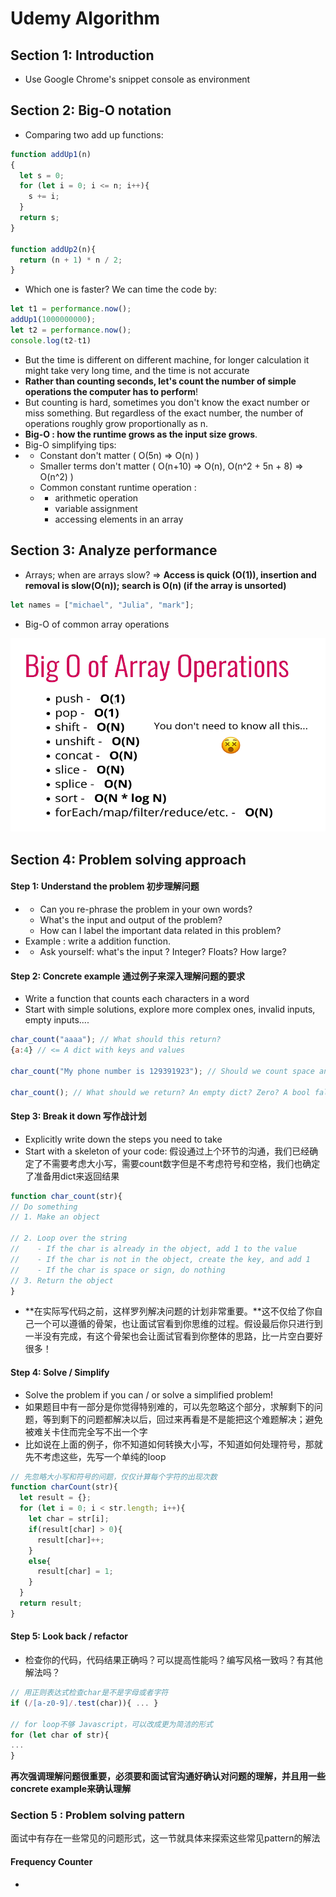 # Udemy Algorithm

## Section 1: Introduction

* Use Google Chrome's snippet console as environment

## Section 2: Big-O notation

* Comparing two add up functions:

```javascript
function addUp1(n)
{
  let s = 0;
  for (let i = 0; i <= n; i++){
    s += i;
  }
  return s;
}

function addUp2(n){
  return (n + 1) * n / 2;
}
```

* Which one is faster? We can time the code by:

```javascript
let t1 = performance.now();
addUp1(1000000000);
let t2 = performance.now();
console.log(t2-t1)
```

* But the time is different on different machine, for longer calculation it might take very long time, and the time is not accurate
* **Rather than counting seconds, let's count the number of simple operations the computer has to perform**!
* But counting is hard, sometimes you don't know the exact number or miss something. But regardless of the exact number, the number of operations roughly grow proportionally as n.
* **Big-O : how the runtime grows as the input size grows**.
* Big-O simplifying tips:
* * Constant don't matter \( O\(5n\) =&gt; O\(n\) \)
  * Smaller terms don't matter \( O\(n+10\) =&gt; O\(n\), O\(n^2 + 5n + 8\) =&gt; O\(n^2\) \)
  * Common constant runtime operation : 
  * * arithmetic operation
    * variable assignment
    * accessing elements in an array

## Section 3: Analyze performance

* Arrays; when are arrays slow? =&gt; **Access is quick \(O\(1\)\), insertion and removal is slow\(O\(n\)\); search is O\(n\) \(if the array is unsorted\)**

```javascript
let names = ["michael", "Julia", "mark"];
```

* Big-O of common array operations

![](.gitbook/assets/js_array.png)

## Section 4: Problem solving approach

#### Step 1: Understand the problem 初步理解问题

* * Can you re-phrase the problem in your own words?
  * What's the input and output of the problem?
  * How can I label the important data related in this problem?
* Example : write a addition function.
* * Ask yourself: what's the input ? Integer? Floats? How large?

#### Step 2: Concrete example 通过例子来深入理解问题的要求

* Write a function that counts each characters in a word
* Start with simple solutions, explore more complex ones, invalid inputs, empty inputs....

```javascript
char_count("aaaa"); // What should this return?
{a:4} // <= A dict with keys and values

char_count("My phone number is 129391923"); // Should we count space and numb?

char_count(); // What should we return? An empty dict? Zero? A bool false?
```

#### Step 3: Break it down 写作战计划

* Explicitly write down the steps you need to take
* Start with a skeleton of your code: 假设通过上个环节的沟通，我们已经确定了不需要考虑大小写，需要count数字但是不考虑符号和空格，我们也确定了准备用dict来返回结果

```javascript
function char_count(str){
// Do something
// 1. Make an object

// 2. Loop over the string
//    - If the char is already in the object, add 1 to the value
//    - If the char is not in the object, create the key, and add 1
//    - If the char is space or sign, do nothing
// 3. Return the object
}
```

* **在实际写代码之前，这样罗列解决问题的计划非常重要。**这不仅给了你自己一个可以遵循的骨架，也让面试官看到你思维的过程。假设最后你只进行到一半没有完成，有这个骨架也会让面试官看到你整体的思路，比一片空白要好很多！

#### Step 4: Solve / Simplify

* Solve the problem if you can / or solve a simplified problem!
* 如果题目中有一部分是你觉得特别难的，可以先忽略这个部分，求解剩下的问题，等到剩下的问题都解决以后，回过来再看是不是能把这个难题解决；避免被难关卡住而完全写不出一个字
* 比如说在上面的例子，你不知道如何转换大小写，不知道如何处理符号，那就先不考虑这些，先写一个单纯的loop

```javascript
// 先忽略大小写和符号的问题，仅仅计算每个字符的出现次数
function charCount(str){
  let result = {};
  for (let i = 0; i < str.length; i++){
    let char = str[i];
    if(result[char] > 0){
      result[char]++;
    }
    else{
      result[char] = 1;
    }
  }
  return result;
}
```

#### Step 5: Look back / refactor

* 检查你的代码，代码结果正确吗？可以提高性能吗？编写风格一致吗？有其他解法吗？

```javascript
// 用正则表达式检查char是不是字母或者字符
if (/[a-z0-9]/.test(char)){ ... }

// for loop不够 Javascript，可以改成更为简洁的形式
for (let char of str){
...
}
```

**再次强调理解问题很重要，必须要和面试官沟通好确认对问题的理解，并且用一些concrete example来确认理解**

### Section 5 : Problem solving pattern

面试中有存在一些常见的问题形式，这一节就具体来探索这些常见pattern的解法

#### Frequency Counter

* 
